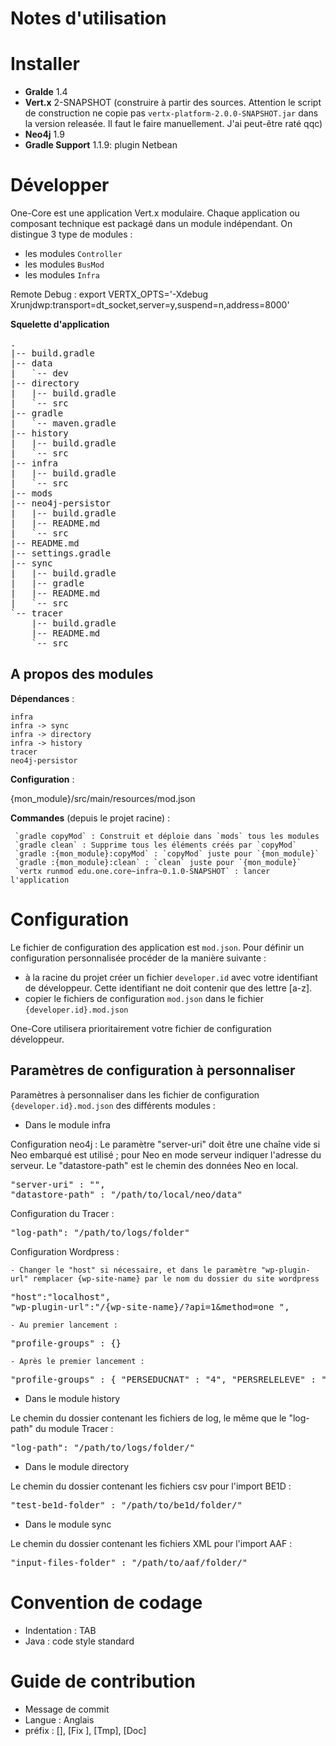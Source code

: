 Notes d'utilisation
====================

# Installer

* __Gralde__ 1.4
* __Vert.x__ 2-SNAPSHOT (construire à partir des sources. Attention le script de construction ne copie pas `vertx-platform-2.0.0-SNAPSHOT.jar` dans la version releasée. Il faut le faire manuellement. J'ai peut-être raté qqc)
* __Neo4j__ 1.9
* __Gradle Support__ 1.1.9: plugin Netbean

# Développer

One-Core est une application Vert.x modulaire. Chaque application ou composant technique est packagé dans un module indépendant. On distingue 3 type de modules :

* les modules `Controller`
* les modules `BusMod`
* les modules `Infra`

Remote Debug : 
	 export VERTX\_OPTS='-Xdebug Xrunjdwp:transport=dt_socket,server=y,suspend=n,address=8000'

__Squelette d'application__

<pre>
.
|-- build.gradle
|-- data
|   `-- dev
|-- directory
|   |-- build.gradle
|   `-- src
|-- gradle
|   `-- maven.gradle
|-- history
|   |-- build.gradle
|   `-- src
|-- infra
|   |-- build.gradle
|   `-- src
|-- mods
|-- neo4j-persistor
|   |-- build.gradle
|   |-- README.md
|   `-- src
|-- README.md
|-- settings.gradle
|-- sync
|   |-- build.gradle
|   |-- gradle
|   |-- README.md
|   `-- src
`-- tracer
    |-- build.gradle
    |-- README.md
    `-- src
</pre>

## A propos des modules

__Dépendances__ :

	infra
	infra -> sync
	infra -> directory
	infra -> history
	tracer
	neo4j-persistor

__Configuration__ :

{mon_module}/src/main/resources/mod.json

__Commandes__ (depuis le projet racine) :

	 `gradle copyMod` : Construit et déploie dans `mods` tous les modules
	 `gradle clean` : Supprime tous les éléments créés par `copyMod`
	 `gradle :{mon_module}:copyMod` : `copyMod` juste pour `{mon_module}` 
	 `gradle :{mon_module}:clean` : `clean` juste pour `{mon_module}`
	 `vertx runmod edu.one.core~infra~0.1.0-SNAPSHOT` : lancer l'application

# Configuration

Le fichier de configuration des application est `mod.json`. Pour définir un configuration personnalisée procéder de la manière suivante :

* à la racine du projet créer un fichier `developer.id` avec votre identifiant de développeur. Cette identifiant ne doit contenir que des lettre [a-z]. 
* copier le fichiers de configuration `mod.json` dans le fichier `{developer.id}.mod.json`

One-Core utilisera prioritairement votre fichier de configuration développeur.

## Paramètres de configuration à personnaliser ##

Paramètres à personnaliser dans les fichier de configuration `{developer.id}.mod.json` des différents modules :

* Dans le module infra

Configuration neo4j :
Le paramètre "server-uri" doit être une chaîne vide si Neo embarqué est utilisé ; pour Neo en mode serveur indiquer l'adresse du serveur. Le "datastore-path" est le chemin des données Neo en local.
<pre>
"server-uri" : "",
"datastore-path" : "/path/to/local/neo/data"
</pre>
Configuration du Tracer :
<pre>"log-path": "/path/to/logs/folder"</pre>
Configuration Wordpress :

    - Changer le "host" si nécessaire, et dans le paramètre "wp-plugin-url" remplacer {wp-site-name} par le nom du dossier du site wordpress
<pre>
"host":"localhost",
"wp-plugin-url":"/{wp-site-name}/?api=1&method=one_",
</pre>
    - Au premier lancement :
<pre>"profile-groups" : {}</pre>
    - Après le premier lancement :
<pre>"profile-groups" : { "PERSEDUCNAT" : "4", "PERSRELELEVE" : "5", "ELEVE" : "6" } //remplacer les 3 ids par les ids des groupes créés automatiquement dans Wordpress</pre>

* Dans le module history

Le chemin du dossier contenant les fichiers de log, le même que le "log-path" du module Tracer :
<pre>"log-path": "/path/to/logs/folder/"</pre>

* Dans le module directory

Le chemin du dossier contenant les fichiers csv pour l'import BE1D :
<pre>"test-be1d-folder" : "/path/to/be1d/folder/"</pre>

* Dans le module sync

Le chemin du dossier contenant les fichiers XML pour l'import AAF :
<pre>"input-files-folder" : "/path/to/aaf/folder/"</pre>


# Convention de codage

* Indentation : TAB
* Java : code style standard

# Guide de contribution

* Message de commit
 * Langue : Anglais
 * préfix : [<ticket>], [Fix <ticket>], [Tmp], [Doc]

